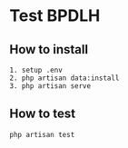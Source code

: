 # Test BPDLH

## How to install

```
1. setup .env
2. php artisan data:install
3. php artisan serve
```

## How to test

```
php artisan test
```
